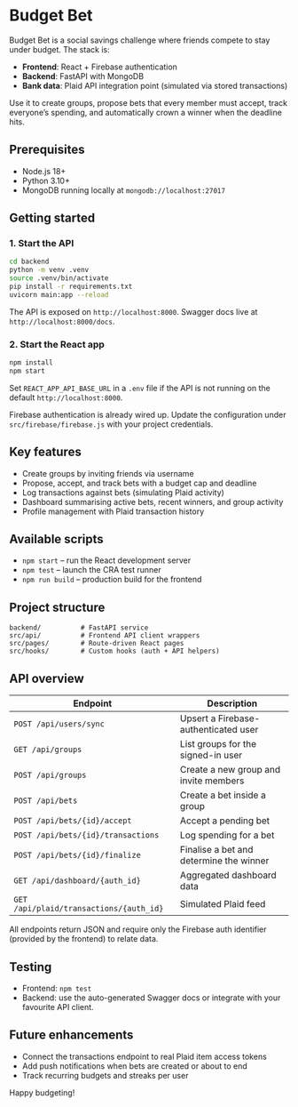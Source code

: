 # Budget Bet

Budget Bet is a social savings challenge where friends compete to stay under budget. The stack is:

- **Frontend**: React + Firebase authentication
- **Backend**: FastAPI with MongoDB
- **Bank data**: Plaid API integration point (simulated via stored transactions)

Use it to create groups, propose bets that every member must accept, track everyone’s spending, and automatically crown a winner when the deadline hits.

## Prerequisites

- Node.js 18+
- Python 3.10+
- MongoDB running locally at `mongodb://localhost:27017`

## Getting started

### 1. Start the API

```bash
cd backend
python -m venv .venv
source .venv/bin/activate
pip install -r requirements.txt
uvicorn main:app --reload
```

The API is exposed on `http://localhost:8000`. Swagger docs live at `http://localhost:8000/docs`.

### 2. Start the React app

```bash
npm install
npm start
```

Set `REACT_APP_API_BASE_URL` in a `.env` file if the API is not running on the default `http://localhost:8000`.

Firebase authentication is already wired up. Update the configuration under `src/firebase/firebase.js` with your project credentials.

## Key features

- Create groups by inviting friends via username
- Propose, accept, and track bets with a budget cap and deadline
- Log transactions against bets (simulating Plaid activity)
- Dashboard summarising active bets, recent winners, and group activity
- Profile management with Plaid transaction history

## Available scripts

- `npm start` – run the React development server
- `npm test` – launch the CRA test runner
- `npm run build` – production build for the frontend

## Project structure

```
backend/          # FastAPI service
src/api/          # Frontend API client wrappers
src/pages/        # Route-driven React pages
src/hooks/        # Custom hooks (auth + API helpers)
```

## API overview

| Endpoint | Description |
|----------|-------------|
| `POST /api/users/sync` | Upsert a Firebase-authenticated user |
| `GET /api/groups` | List groups for the signed-in user |
| `POST /api/groups` | Create a new group and invite members |
| `POST /api/bets` | Create a bet inside a group |
| `POST /api/bets/{id}/accept` | Accept a pending bet |
| `POST /api/bets/{id}/transactions` | Log spending for a bet |
| `POST /api/bets/{id}/finalize` | Finalise a bet and determine the winner |
| `GET /api/dashboard/{auth_id}` | Aggregated dashboard data |
| `GET /api/plaid/transactions/{auth_id}` | Simulated Plaid feed |

All endpoints return JSON and require only the Firebase auth identifier (provided by the frontend) to relate data.

## Testing

- Frontend: `npm test`
- Backend: use the auto-generated Swagger docs or integrate with your favourite API client.

## Future enhancements

- Connect the transactions endpoint to real Plaid item access tokens
- Add push notifications when bets are created or about to end
- Track recurring budgets and streaks per user

Happy budgeting!

